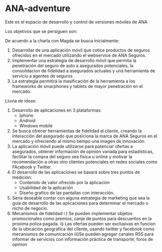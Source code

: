 ANA-adventure
=============
Este es el espacio de desarrollo y control de versiones móviles de ANA

Los objetivos que se persiguen son:

De acuerdo a la charla con Magda se busca inicialmente:

1. Desarrollar de una aplicación móvil que cotice productos de seguros ofrecidos en el mercado utilizando el webservice de ANA Seguros.
2. Implementar una estrategia de desarrollo móvil que permita la penetración del seguro de auto a asegurados potenciales, la consolidacion de fidelidad a asegurados actuales y una herramienta de servicio a agentes de seguros
3. La estrategia permitirá la masificación de la herramienta a los frameworks de smarphones y tablets de mayor penetración en el mercado.



Lluvia de ideas:

1. Desarrollo de aplicaciones en 3 plataformas:
   - Iphone
   - Android
   - Windows mobile
2. Se busca ofrecer herramientas de fidelidad al cliente, creando la interacción del asegurado que posiciona la marca de ANA Seguros en el mercado y ofreciendo al mismo tiempo una imagen de innovación.
3. La aplicación móvil puede utilizarse para potenciar ofertas a asegurados, obtener información de opinión variada para estadísticas, facilitar la compra del seguro sea física u online y motivar la recomendación a otras otro clientes potenciales en redes sociales como FAcebook y Twitter.
4. El desarrollo de las aplicaciones se basará sobre tres puntos de medición:
   - Contenido de valor ofrecido por la aplicación
   - Usabilidad de la aplicación
   - Diseño grafico de las pantallas con interacción.
5. Sería deseable contar con alguna estrategia de marketing que sea la guía de desarrollo de las aplicaciones para determinar el mercado o nicho de negocio.
6. Mecanismos de fidelidad 
    i ) Se pueden implementar objetos promocionales como premios, canje de puntos para descuentos en la proxima poliza pagada.
    ii) Las ofertas pueden ser exclusivas en funcion de la ubicación geografica del cliente, usando twitter y facebook como mecanismos de comunicación
    iii)Se pueden agregar canales RSS para informar de servicios con información práctica de transporte, foros de opinion







